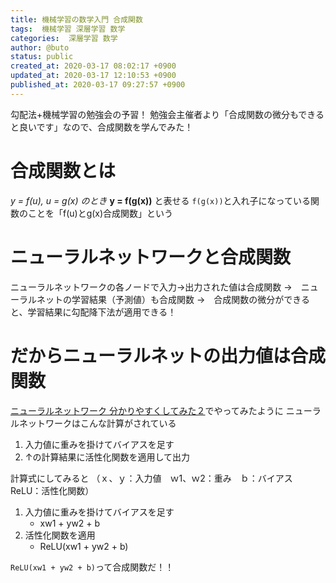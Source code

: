 ```yaml
---
title: 機械学習の数学入門 合成関数
tags:  機械学習 深層学習 数学
categories:  深層学習 数学
author: @buto
status: public
created_at: 2020-03-17 08:02:17 +0900
updated_at: 2020-03-17 12:10:53 +0900
published_at: 2020-03-17 09:27:57 +0900
---
```

勾配法+機械学習の勉強会の予習！
勉強会主催者より「合成関数の微分もできると良いです」なので、合成関数を学んでみた！
# 合成関数とは
*y = f(u), u = g(x) のとき* **y = f(g(x))** と表せる
```f(g(x))```と入れ子になっている関数のことを「f(u)とg(x)合成関数」という
# ニューラルネットワークと合成関数
ニューラルネットワークの各ノードで入力→出力された値は合成関数
→　ニューラルネットの学習結果（予測値）も合成関数
→　合成関数の微分ができると、学習結果に勾配降下法が適用できる！
# だからニューラルネットの出力値は合成関数
[ニューラルネットワーク 分かりやすくしてみた２](https://buto.qrunch.io/entries/jOnWorgr4OIkEPTr)でやってみたように
ニューラルネットワークはこんな計算がされている
1. 入力値に重みを掛けてバイアスを足す
1. ↑の計算結果に活性化関数を適用して出力

計算式にしてみると
（ｘ、ｙ：入力値　ｗ1、ｗ2：重み　ｂ：バイアス　ReLU：活性化関数）

1. 入力値に重みを掛けてバイアスを足す
    - xw1 + yw2 + b
1. 活性化関数を適用
    - ReLU(xw1 + yw2 + b)

`ReLU(xw1 + yw2 + b)`って合成関数だ！！
